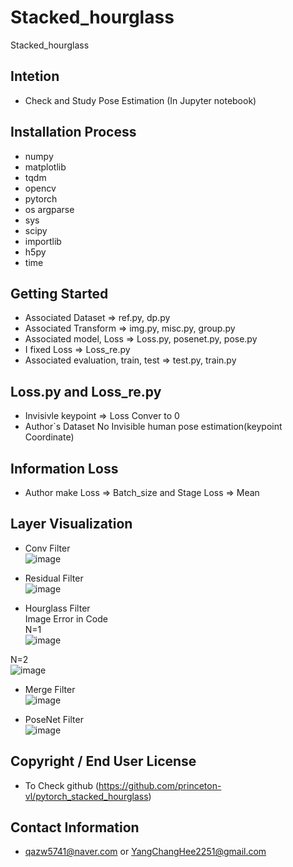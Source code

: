 
# Stacked_hourglass
Stacked_hourglass

## Intetion
* Check and Study Pose Estimation (In Jupyter notebook)

## Installation Process
* numpy
* matplotlib
* tqdm
* opencv
* pytorch
* os argparse
* sys
* scipy
* importlib
* h5py
* time

## Getting Started
* Associated Dataset => ref.py, dp.py
* Associated Transform => img.py, misc.py, group.py
* Associated model, Loss => Loss.py, posenet.py, pose.py
* I fixed Loss => Loss_re.py
* Associated evaluation, train, test => test.py, train.py

## Loss.py and Loss_re.py
* Invisivle keypoint => Loss Conver to 0
* Author`s Dataset No Invisible human pose estimation(keypoint Coordinate)

## Information Loss
* Author make Loss => Batch_size and Stage Loss => Mean

## Layer Visualization
* Conv Filter  
![image](https://user-images.githubusercontent.com/59610723/128319373-d2e8dbd5-1009-4b46-bb32-e03b2b26afde.png)
  
* Residual Filter  
![image](https://user-images.githubusercontent.com/59610723/128319493-602d907c-5c37-4b49-9dd4-2f8bb46d52b0.png)
  
* Hourglass Filter  
Image Error in Code  
N=1  
![image](https://user-images.githubusercontent.com/59610723/128320181-91ab8c5d-2a51-4bdc-a25d-cdc0d6aeccba.png)
  
N=2  
![image](https://user-images.githubusercontent.com/59610723/128320221-0a46efda-b07f-42f6-92a5-b4ba18f097f3.png)

* Merge Filter  
![image](https://user-images.githubusercontent.com/59610723/128320406-3b3e083f-119e-4e41-aea3-185b5ba15c0e.png)
  
* PoseNet Filter  
![image](https://user-images.githubusercontent.com/59610723/128320449-78e63407-feee-438c-bfea-e4ac2484c126.png)
  
  
## Copyright / End User License
* To Check github (https://github.com/princeton-vl/pytorch_stacked_hourglass)

## Contact Information
* qazw5741@naver.com or YangChangHee2251@gmail.com
